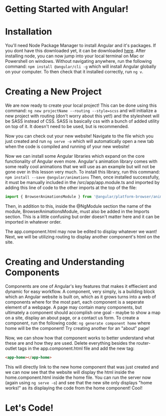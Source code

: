 # Getting Started with Angular!

# Installation
You'll need Node Package Manager to install Angular and it's packages. If you dont have this downloaded yet, it can be downloaded [here](https://nodejs.org/en/).
After installing node, you can now jump into your local terminal on Mac or Powershell on windows. Without navigating anywhere, run the following command:
```npm install @angular/cli -g```
which will install Angular globally on your computer. To then check that it installed correctly, run
```ng v```.

# Creating a New Project
We are now ready to create your local project! This can be done using this command:
```ng new projectName --routing --style=scss```
and will initialize a new project with routing (don't worry about this yet!) and the stylesheet will be SASS instead of CSS. SASS is basically css with a bunch of added utility on top of it. It doesn't need to be used, but is recommended.

Now you can check out your new website! Navigate to the file which you just created and run
```ng serve -o``` 
which will automatically open a new tab when the code is compiled and running of your new website!

Now we can install some Angular libraries which expand on the core functionality of Angular even more. Angular's animation library comes with some really cool animations that we will use as an example but will not be gone over in this lesson very much. To install this library, run this command:
```npm install --save @angular/animations```
Then, once installed successfully, it must be manually included in the /src/app/app.module.ts and imported by adding this line of code to the other imports at the top of the file:
```javascript
import { BrowserAnimationsModule } from '@angular/platform-browser/animations';
```
Then, in addition to this, inside the @NgModule section the name of the module, BrowserAnimationsModule, must also be added in the Imports section. This is a little confusing but order doesn't matter here and it can be imported in whatever order.

The app.component.html may now be edited to display whatever we want! Next, we will be utilizing routing to display another component's html on the site.

# Creating and Understanding Components
Components are one of Angular's key features that makes it effiecient and dynamic for easy workflow. A component, very simply, is a building block which an Angular website is built on, which as it grows turns into a web of components where for the most part, each component is a seperate element of a webpage. A page may contain many components, but ultimately a component should accomplish one goal - maybe to show a map on a site, display an about page, or a contact us form.
To create a component, run the following code:
```ng generate component home```
where home will be the component! Try creating another for an "about" page!

Now, we can show how that component works to better understand what these are and how they are used. Delete everything besides the router-outlet tags in the app.component.html file and add the new tag:
```html
<app-home></app-home>
```
This will directly link to the new home component that was just created and we can now see that the website will display the html inside the home.component.html inside the home file. You can run the server now (again using ```ng serve -o```) and see that the new site only displays "home works!" as its displaying the code from the home component! Cool!

# Let's Code!
